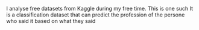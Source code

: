 I analyse free datasets from Kaggle during my free time. This is one such
It is a classification dataset that can predict the profession of the persone who said it based on what they said 

